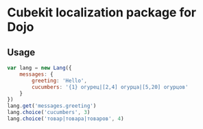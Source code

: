 # Cubekit localization package for Dojo

## Usage

```javascript
var lang = new Lang({
    messages: {
        greeting: 'Hello',
        cucumbers: '{1} огурец|[2,4] огурца|[5,20] огурцов'
    }
})
lang.get('messages.greeting')
lang.choice('cucumbers', 3)
lang.choice('товар|товара|товаров', 4)
```